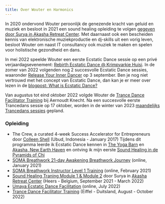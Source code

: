```yaml
---
title: Over Wouter en Harmonics
---
```


In 2020 ondervond Wouter peroonlijk de genezende kracht van geluid en muziek en besloot in 2021 een sound healing opleiding te volgen [gegeven door Surya in Akasha Retreat Center](https://www.akasharetreatcenter.com/).
Met daarnaast ook een bescheiden kennis van elektronische muziekproductie en dj-skills uit een vorig leven, besloot Wouter om naast IT consultancy ook muziek te maken en spelen voor holistische gezondheid en dans.

In mei 2022 speelde Wouter een eerste Ecstatic Dance sessie op een privé verjaardagsevenement: [Rebirth Ecstatic Dance @ Krimpvarkie Huisi](/news/rebirthecstaticdance). In de zomer van 2022 volgenden nog 2 succesvolle Ecstatic Dance sessies, waaronder [Release Your Inner Dancer](/news/releaseyourinnerdancer) op 3 september. 
Ben je nog niet vertrouwd met het concept van Ecstatic Dance, dan kan je er meer over lezen in de [blogpost: What is Ecstatic Dance?](/news/watisecstaticdance)

Van augustus tot eind oktober 2022 volgde Wouter de [Trance Dance Facilitator Training](https://trance-dance.net/events/trancedance-facilitator-training/) bij Aernoudt Knecht.
Na een succesvolle eerste Trancedans sessie op 17 oktober, worden in de winter van 2023 [maandelijks Trancedans sessies](/trancedance) gepland.

### Opleiding

* The Crew, a curated 4-week Success Accelerator for Entrepreneurs door [Colleen Shell](https://fabx.tv/speaker/colleen-schell/) (Ubud, Indonesia - January 2017)
Tijdens dit programma leerde ik Ecstatic Dance kennen in [The Yoga Barn](https://www.theyogabarn.com) en [Akasha, New Earth Haven](https://newearthhaven.com/) en ontving ik mijn eerste [Sound Healing in de Pyramids of Chi](https://pyramidsofchi.com/)
* [SOMA Breathwork 21-day Awakening Breathwork Journey](https://www.somabreath.com/the-awakening-breathwork-journey-fp/) (online, January 2021)
* [SOMA Breathwork Instructor Level 1 Training](https://www.somabreath.com/breathwork-facilitator-teacher-training-certification/) (online, February 2021)
* [Sound Healing Traning Module 1 & Module 2](https://www.akasharetreatcenter.com/soundhealing-training) door
Surya in [Akasha Retreat Center](https://www.akasharetreatcenter.com/) (Heers - Belgium, September 2021 - March 2022)
* [Umaya Ecstatic Dance Facilitation](https://umaya.love/courses/ecstatic-dance-facilitation-guidelines-tools-exercises/) (online, July 2022)
* [Trance Dance Facilitator Training](https://trance-dance.net/) (Eiffel - Duitsland, August - October 2022)
